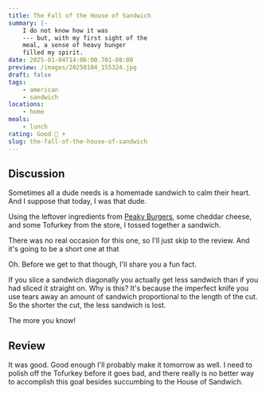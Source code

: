 ```yaml
---
title: The Fall of the House of Sandwich
summary: |-
    I do not know how it was
    --- but, with my first sight of the
    meal, a sense of heavy hunger
    filled my spirit.
date: 2025-01-04T14:06:00.701-08:00
preview: /images/20250104_155324.jpg
draft: false
tags:
    - american
    - sandwich
locations:
    - home
meals:
    - lunch
rating: Good 🔪 +
slug: the-fall-of-the-house-of-sandwich
---
```


## Discussion

Sometimes all a dude needs is a homemade sandwich to calm their heart. And I
suppose that today, I was that dude.

Using the leftover ingredients from [Peaky Burgers](/post/peaky-burgers),
some cheddar cheese, and some Tofurkey from the store, I tossed together a
sandwich.

There was no real occasion for this one, so I'll just skip to the review. And
it's going to be a short one at that

Oh. Before we get to that though, I'll share you a fun fact.

If you slice a sandwich diagonally you actually get less sandwich than if you
had sliced it straight on. Why is this? It's because the imperfect knife you use
tears away an amount of sandwich proportional to the length of the cut. So the
shorter the cut, the less sandwich is lost.

The more you know!

## Review

It was good. Good enough I'll probably make it tomorrow as well. I need to
polish off the Tofurkey before it goes bad, and there really is no better way to
accomplish this goal besides succumbing to the House of Sandwich.
